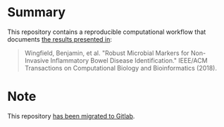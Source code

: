 # Summary

This repository contains a reproducible computational workflow that documents [the results presented in](https://ieeexplore.ieee.org/abstract/document/8352596/):

> Wingfield, Benjamin, et al. "Robust Microbial Markers for Non-Invasive Inflammatory Bowel Disease Identification." 
IEEE/ACM Transactions on Computational Biology and Bioinformatics (2018).

# Note

This repository [has been migrated to Gitlab](https://gitlab.com/nebfold/crohnsemble). 
